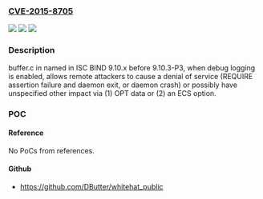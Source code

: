 ### [CVE-2015-8705](https://cve.mitre.org/cgi-bin/cvename.cgi?name=CVE-2015-8705)
![](https://img.shields.io/static/v1?label=Product&message=n%2Fa&color=blue)
![](https://img.shields.io/static/v1?label=Version&message=n%2Fa&color=blue)
![](https://img.shields.io/static/v1?label=Vulnerability&message=n%2Fa&color=brighgreen)

### Description

buffer.c in named in ISC BIND 9.10.x before 9.10.3-P3, when debug logging is enabled, allows remote attackers to cause a denial of service (REQUIRE assertion failure and daemon exit, or daemon crash) or possibly have unspecified other impact via (1) OPT data or (2) an ECS option.

### POC

#### Reference
No PoCs from references.

#### Github
- https://github.com/DButter/whitehat_public

